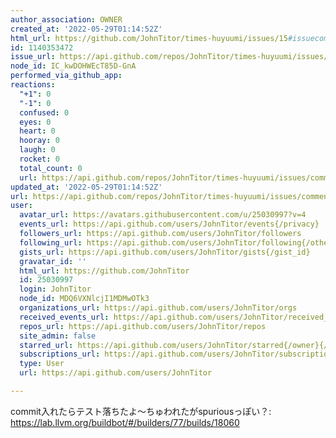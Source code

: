 ```yaml
---
author_association: OWNER
created_at: '2022-05-29T01:14:52Z'
html_url: https://github.com/JohnTitor/times-huyuumi/issues/15#issuecomment-1140353472
id: 1140353472
issue_url: https://api.github.com/repos/JohnTitor/times-huyuumi/issues/15
node_id: IC_kwDOHWEcT85D-GnA
performed_via_github_app: 
reactions:
  "+1": 0
  "-1": 0
  confused: 0
  eyes: 0
  heart: 0
  hooray: 0
  laugh: 0
  rocket: 0
  total_count: 0
  url: https://api.github.com/repos/JohnTitor/times-huyuumi/issues/comments/1140353472/reactions
updated_at: '2022-05-29T01:14:52Z'
url: https://api.github.com/repos/JohnTitor/times-huyuumi/issues/comments/1140353472
user:
  avatar_url: https://avatars.githubusercontent.com/u/25030997?v=4
  events_url: https://api.github.com/users/JohnTitor/events{/privacy}
  followers_url: https://api.github.com/users/JohnTitor/followers
  following_url: https://api.github.com/users/JohnTitor/following{/other_user}
  gists_url: https://api.github.com/users/JohnTitor/gists{/gist_id}
  gravatar_id: ''
  html_url: https://github.com/JohnTitor
  id: 25030997
  login: JohnTitor
  node_id: MDQ6VXNlcjI1MDMwOTk3
  organizations_url: https://api.github.com/users/JohnTitor/orgs
  received_events_url: https://api.github.com/users/JohnTitor/received_events
  repos_url: https://api.github.com/users/JohnTitor/repos
  site_admin: false
  starred_url: https://api.github.com/users/JohnTitor/starred{/owner}{/repo}
  subscriptions_url: https://api.github.com/users/JohnTitor/subscriptions
  type: User
  url: https://api.github.com/users/JohnTitor

---
```

commit入れたらテスト落ちたよ～ちゅわれたがspuriousっぽい？: https://lab.llvm.org/buildbot/#/builders/77/builds/18060
